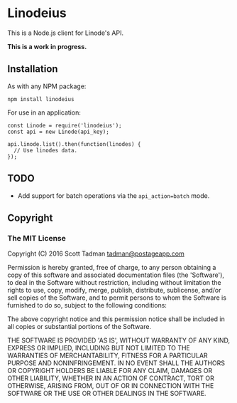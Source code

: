 # Linodeius

This is a Node.js client for Linode's API.

**This is a work in progress.**

## Installation

As with any NPM package:

    npm install linodeius

For use in an application:

    const Linode = require('linodeius');
    const api = new Linode(api_key);

    api.linode.list().then(function(linodes) {
      // Use linodes data.
    });

## TODO

* Add support for batch operations via the `api_action=batch` mode.

## Copyright

### The MIT License

Copyright (C) 2016 Scott Tadman <tadman@postageapp.com>

Permission is hereby granted, free of charge, to any person obtaining a copy of this software and associated documentation files (the 'Software'), to deal in the Software without restriction, including without limitation the rights to use, copy, modify, merge, publish, distribute, sublicense, and/or sell copies of the Software, and to permit persons to whom the Software is furnished to do so, subject to the following conditions:

The above copyright notice and this permission notice shall be included in all copies or substantial portions of the Software.

THE SOFTWARE IS PROVIDED 'AS IS', WITHOUT WARRANTY OF ANY KIND, EXPRESS OR IMPLIED, INCLUDING BUT NOT LIMITED TO THE WARRANTIES OF MERCHANTABILITY, FITNESS FOR A PARTICULAR PURPOSE AND NONINFRINGEMENT. IN NO EVENT SHALL THE AUTHORS OR COPYRIGHT HOLDERS BE LIABLE FOR ANY CLAIM, DAMAGES OR OTHER LIABILITY, WHETHER IN AN ACTION OF CONTRACT, TORT OR OTHERWISE, ARISING FROM, OUT OF OR IN CONNECTION WITH THE SOFTWARE OR THE USE OR OTHER DEALINGS IN THE SOFTWARE.
